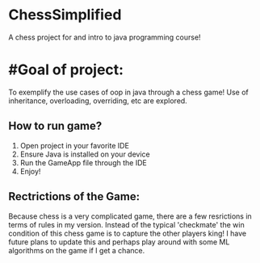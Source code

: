 # ChessSimplified
A chess project for and intro to java programming course!

# #Goal of project: 
To exemplify the use cases of oop in java through a chess game! Use of inheritance, overloading, overriding, etc are explored.

## How to run game?
1. Open project in your favorite IDE
2. Ensure Java is installed on your device
3. Run the GameApp file through the IDE
4. Enjoy!

## Rectrictions of the Game: 
Because chess is a very complicated game, there are a few resrictions in terms of rules in my version. Instead of the typical 'checkmate' the win condition of this chess game is to capture the other players king! I have future plans to update this and perhaps play around with some ML algorithms on the game if I get a chance. 
